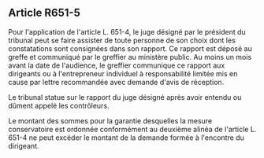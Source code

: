 Article R651-5
----
Pour l'application de l'article L. 651-4, le juge désigné par le président du
tribunal peut se faire assister de toute personne de son choix dont les
constatations sont consignées dans son rapport. Ce rapport est déposé au greffe
et communiqué par le greffier au ministère public. Au moins un mois avant la
date de l'audience, le greffier communique ce rapport aux dirigeants ou à
l'entrepreneur individuel à responsabilité limitée mis en cause par lettre
recommandée avec demande d'avis de réception.

Le tribunal statue sur le rapport du juge désigné après avoir entendu ou dûment
appelé les contrôleurs.

Le montant des sommes pour la garantie desquelles la mesure conservatoire est
ordonnée conformément au deuxième alinéa de l'article L. 651-4 ne peut excéder
le montant de la demande formée à l'encontre du dirigeant.
